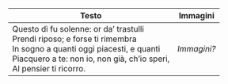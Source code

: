 


|   Testo  |   Immagini  |
| --- | --- |
| Questo dì fu solenne: or da’ trastulli<br>Prendi riposo; e forse ti rimembra<br>In sogno a quanti oggi piacesti, e quanti<br>Piacquero a te: non io, non già, ch’io speri,<br>Al pensier ti ricorro. |  *Immagini?*   |

